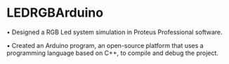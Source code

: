 # LEDRGBArduino

• Designed a RGB Led system simulation in Proteus Professional software.

• Created an Arduino program, an open-source platform that uses a programming language based on C++, to compile and debug the project.
